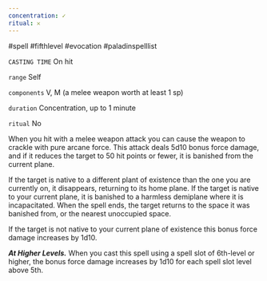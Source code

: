 ```yaml
---
concentration: ✓
ritual: 𐄂
---
```

#spell #fifthlevel #evocation #paladinspelllist

`CASTING TIME`
On hit

`range`
Self

`components`
V, M (a melee weapon worth at least 1 sp)

`duration`
Concentration, up to 1 minute

`ritual`
No

When you hit with a melee weapon attack you can cause the weapon to crackle with pure arcane force. This attack deals 5d10 bonus force damage, and if it reduces the target to 50 hit points or fewer, it is banished from the current plane.

If the target is native to a different plant of existence than the one you are currently on, it disappears, returning to its home plane. If the target is native to your current plane, it is banished to a harmless demiplane where it is incapacitated. When the spell ends, the target returns to the space it was banished from, or the nearest unoccupied space.

If the target is not native to your current plane of existence this bonus force damage increases by 1d10.

_**At Higher Levels.**_ When you cast this spell using a spell slot of 6th-level or higher, the bonus force damage increases by 1d10 for each spell slot level above 5th.
